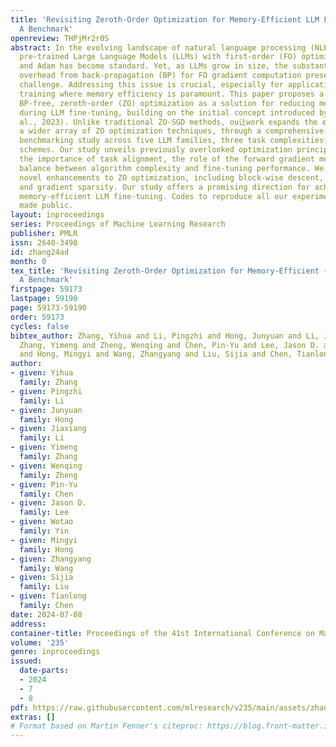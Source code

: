 ```yaml
---
title: 'Revisiting Zeroth-Order Optimization for Memory-Efficient LLM Fine-Tuning:
  A Benchmark'
openreview: THPjMr2r0S
abstract: In the evolving landscape of natural language processing (NLP), fine-tuning
  pre-trained Large Language Models (LLMs) with first-order (FO) optimizers like SGD
  and Adam has become standard. Yet, as LLMs grow in size, the substantial memory
  overhead from back-propagation (BP) for FO gradient computation presents a significant
  challenge. Addressing this issue is crucial, especially for applications like on-device
  training where memory efficiency is paramount. This paper proposes a shift towards
  BP-free, zeroth-order (ZO) optimization as a solution for reducing memory costs
  during LLM fine-tuning, building on the initial concept introduced by (Malladi et
  al., 2023). Unlike traditional ZO-SGD methods, ou让work expands the exploration to
  a wider array of ZO optimization techniques, through a comprehensive, first-of-its-kind
  benchmarking study across five LLM families, three task complexities, and five fine-tuning
  schemes. Our study unveils previously overlooked optimization principles, highlighting
  the importance of task alignment, the role of the forward gradient method, and the
  balance between algorithm complexity and fine-tuning performance. We further introduce
  novel enhancements to ZO optimization, including block-wise descent, hybrid training,
  and gradient sparsity. Our study offers a promising direction for achieving further
  memory-efficient LLM fine-tuning. Codes to reproduce all our experiments will be
  made public.
layout: inproceedings
series: Proceedings of Machine Learning Research
publisher: PMLR
issn: 2640-3498
id: zhang24ad
month: 0
tex_title: 'Revisiting Zeroth-Order Optimization for Memory-Efficient {LLM} Fine-Tuning:
  A Benchmark'
firstpage: 59173
lastpage: 59190
page: 59173-59190
order: 59173
cycles: false
bibtex_author: Zhang, Yihua and Li, Pingzhi and Hong, Junyuan and Li, Jiaxiang and
  Zhang, Yimeng and Zheng, Wenqing and Chen, Pin-Yu and Lee, Jason D. and Yin, Wotao
  and Hong, Mingyi and Wang, Zhangyang and Liu, Sijia and Chen, Tianlong
author:
- given: Yihua
  family: Zhang
- given: Pingzhi
  family: Li
- given: Junyuan
  family: Hong
- given: Jiaxiang
  family: Li
- given: Yimeng
  family: Zhang
- given: Wenqing
  family: Zheng
- given: Pin-Yu
  family: Chen
- given: Jason D.
  family: Lee
- given: Wotao
  family: Yin
- given: Mingyi
  family: Hong
- given: Zhangyang
  family: Wang
- given: Sijia
  family: Liu
- given: Tianlong
  family: Chen
date: 2024-07-08
address:
container-title: Proceedings of the 41st International Conference on Machine Learning
volume: '235'
genre: inproceedings
issued:
  date-parts:
  - 2024
  - 7
  - 8
pdf: https://raw.githubusercontent.com/mlresearch/v235/main/assets/zhang24ad/zhang24ad.pdf
extras: []
# Format based on Martin Fenner's citeproc: https://blog.front-matter.io/posts/citeproc-yaml-for-bibliographies/
---
```

